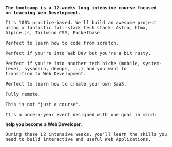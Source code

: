 **<pre>The bootcamp is a 12-weeks long 
intensive course focused on 
learning Web Development.</pre>**
<pre>
It's 100% practice-based. We'll build an awesome project 
using a fantastic full-stack tech stack: Astro, htmx, 
Alpine.js, Tailwind CSS, Pocketbase.

Perfect to learn how to code from scratch.

Perfect if you're into Web Dev but you're a bit rusty.

Perfect if you're into another tech niche (mobile, system-
level, sysadmin, devops, ...) and you want to 
transition to Web Development.

Perfect to learn how to create your own SaaS.

Fully remote.

This is not "just a course".

It's a once-a-year event designed with one goal in mind:</pre>
**help you become a Web Developer.**
<pre>
During these 12 intensive weeks, you'll learn the skills you 
need to build interactive and useful Web Applications.
</pre>
